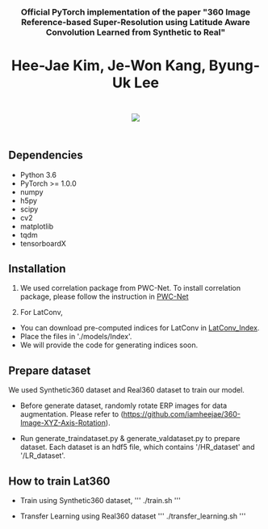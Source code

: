 ### <center>Official PyTorch implementation of the paper "360 Image Reference-based Super-Resolution using Latitude Aware Convolution Learned from Synthetic to Real" ###

# <center>Hee-Jae Kim, Je-Won Kang, Byung-Uk Lee #

<center><img src="https://user-images.githubusercontent.com/42056469/141826157-30379a39-4bcd-4789-835c-5bfdcbc5fde4.png" vspace="25px"></center>
  
## Dependencies ###
  - Python 3.6
  - PyTorch >= 1.0.0
  - numpy
  - h5py
  - scipy
  - cv2
  - matplotlib
  - tqdm
  - tensorboardX

## Installation ###  
1. We used correlation package from PWC-Net. 
To install correlation package, please follow the instruction in [PWC-Net](https://github.com/NVlabs/PWC-Net/tree/master/PyTorch)
  
2. For LatConv, 
- You can download pre-computed indices for LatConv in [LatConv_Index]().
- Place the files in './models/Index'. 
- We will provide the code for generating indices soon.
  
## Prepare dataset ###
We used Synthetic360 dataset and Real360 dataset to train our model. 

- Before generate dataset, randomly rotate ERP images for data augmentation. 
  Please refer to (https://github.com/iamheejae/360-Image-XYZ-Axis-Rotation).

- Run generate_traindataset.py & generate_valdataset.py to prepare dataset. 
  Each dataset is an hdf5 file, which contains '/HR_dataset' and '/LR_dataset'.
  
## How to train Lat360 ###
- Train using Synthetic360 dataset, 
  '''
  ./train.sh
  '''
  
- Transfer Learning using Real360 dataset
  '''
  ./transfer_learning.sh
  '''
  
  
